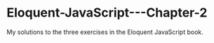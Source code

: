 Eloquent-JavaScript---Chapter-2
===============================
My solutions to the three exercises in the Eloquent JavaScript book.
